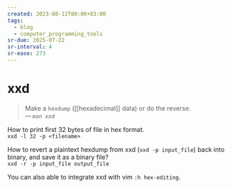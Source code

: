 ```yaml
---
created: 2023-08-12T00:00+03:00
tags:
  - blog
  - computer_programming_tools
sr-due: 2025-07-22
sr-interval: 4
sr-ease: 273
---
```


# xxd

> Make a `hexdump` ([[hexadecimal]] data) or do the reverse.\
> — <cite>`man xxd`</cite>

How to print first 32 bytes of file in hex format.
<br class="f">
`xxd -l 32 -p <filename>`

How to revert a plaintext hexdump from xxd (`xxd -p input_file`) back into
binary, and save it as a binary file?
<br class="f">
`xxd -r -p input_file output_file`

You can also able to integrate xxd with vim `:h hex-editing`.
